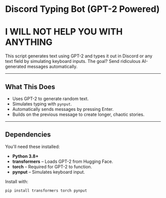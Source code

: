# Discord Typing Bot (GPT-2 Powered)
# **I WILL NOT HELP YOU WITH ANYTHING**

This script generates text using GPT-2 and types it out in Discord or any text field by simulating keyboard inputs. The goal? Send ridiculous AI-generated messages automatically.

---

## What This Does
- Uses GPT-2 to generate random text.  
- Simulates typing with `pynput`.  
- Automatically sends messages by pressing Enter.  
- Builds on the previous message to create longer, chaotic stories.  

---

## Dependencies
You'll need these installed:  
- **Python 3.8+**  
- **transformers** – Loads GPT-2 from Hugging Face.  
- **torch** – Required for GPT-2 to function.  
- **pynput** – Simulates keyboard input.  

Install with:  
```bash
pip install transformers torch pynput
